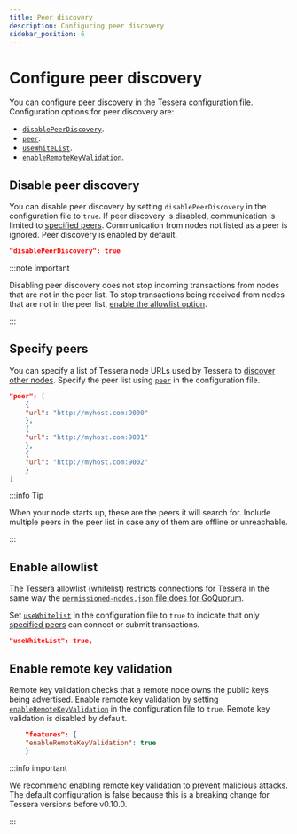 ```yaml
---
title: Peer discovery
description: Configuring peer discovery
sidebar_position: 6
---
```


# Configure peer discovery

You can configure [peer discovery](../../Concepts/p2p-discovery.md) in the Tessera [configuration file](Tessera.md). Configuration options for peer discovery are:

- [`disablePeerDiscovery`](#disable-peer-discovery).
- [`peer`](#specify-peers).
- [`useWhiteList`](#enable-allowlist).
- [`enableRemoteKeyValidation`](#enable-remote-key-validation).

## Disable peer discovery

You can disable peer discovery by setting `disablePeerDiscovery` in the configuration file to `true`. If peer discovery is disabled, communication is limited to [specified peers](#specify-peers). Communication from nodes not listed as a peer is ignored. Peer discovery is enabled by default.

```json title="Disable peer discovery configuration"
"disablePeerDiscovery": true
```

:::note important

Disabling peer discovery does not stop incoming transactions from nodes that are not in the peer list. To stop transactions being received from nodes that are not in the peer list, [enable the allowlist option](#enable-allowlist).

:::

## Specify peers

You can specify a list of Tessera node URLs used by Tessera to [discover other nodes](../../Concepts/p2p-discovery.md). Specify the peer list using [`peer`](../../Reference/SampleConfiguration.md#peer) in the configuration file.

```json title="Peer list configuration"
"peer": [
    {
    "url": "http://myhost.com:9000"
    },
    {
    "url": "http://myhost.com:9001"
    },
    {
    "url": "http://myhost.com:9002"
    }
]
```

:::info Tip

When your node starts up, these are the peers it will search for. Include multiple peers in the peer list in case any of them are offline or unreachable.

:::

## Enable allowlist

The Tessera allowlist (whitelist) restricts connections for Tessera in the same way the [`permissioned-nodes.json` file does for GoQuorum](https://consensys.net/docs/goquorum/en/stable/configure-and-manage/configure/permissioning/basic-permissions/).

Set [`useWhitelist`](../../Reference/SampleConfiguration.md#usewhitelist) in the configuration file to `true` to indicate that only [specified peers](#specify-peers) can connect or submit transactions.

```json title="Enable allowlist configuration"
"useWhiteList": true,
```

## Enable remote key validation

Remote key validation checks that a remote node owns the public keys being advertised. Enable remote key validation by setting [`enableRemoteKeyValidation`](../../Reference/SampleConfiguration.md#features) in the configuration file to `true`. Remote key validation is disabled by default.

```json title="Enable remote key validation configuration"
    "features": {
    "enableRemoteKeyValidation": true
    }
```

:::info important

We recommend enabling remote key validation to prevent malicious attacks. The default configuration is false because this is a breaking change for Tessera versions before v0.10.0.

:::
